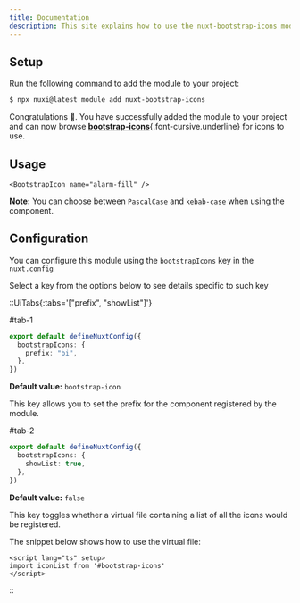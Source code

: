```yaml
---
title: Documentation
description: This site explains how to use the nuxt-bootstrap-icons module.
---
```


## Setup

Run the following command to add the module to your project:

```bash [>_]
$ npx nuxi@latest module add nuxt-bootstrap-icons
```

Congratulations 🎉. You have successfully added the module to your project and can now browse [**bootstrap-icons**](https://icons.getbootstrap.com){.font-cursive.underline} for icons to use.

## Usage

```vue [YourComponent]
<BootstrapIcon name="alarm-fill" />
```

**Note:** You can choose between `PascalCase` and `kebab-case` when using the component.

## Configuration

You can configure this module using the `bootstrapIcons` key in the `nuxt.config`

Select a key from the options below to see details specific to such key

::UiTabs{:tabs='["prefix", "showList"]'}

#tab-1
```ts [nuxt.config]
export default defineNuxtConfig({
  bootstrapIcons: {
    prefix: "bi",
  },
})
```

**Default value:** `bootstrap-icon`

This key allows you to set the prefix for the component registered by the module.

#tab-2
```ts [nuxt.config]
export default defineNuxtConfig({
  bootstrapIcons: {
    showList: true,
  },
})
```

**Default value:** `false`

This key toggles whether a virtual file containing a list of all the icons would be registered.

The snippet below shows how to use the virtual file:

```vue
<script lang="ts" setup>
import iconList from '#bootstrap-icons'
</script>
```
::
